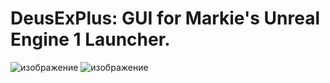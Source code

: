 # DeusExPlus: GUI for Markie's Unreal Engine 1 Launcher.


![изображение](https://github.com/user-attachments/assets/e3372890-6127-49dc-8c02-2e6264539d20) ![изображение](https://github.com/user-attachments/assets/1e0cdaa2-23ef-4859-9488-bcd523fe824f)

